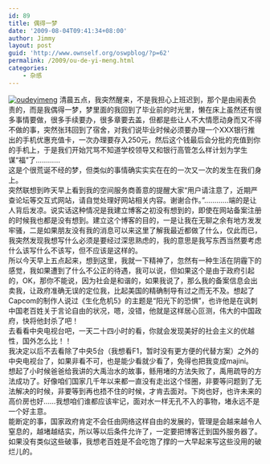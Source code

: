 ```yaml
---
id: 89
title: 偶得一梦
date: '2009-08-04T09:41:34+08:00'
author: Jimmy
layout: post
guid: 'http://www.ownself.org/oswpblog/?p=62'
permalink: /2009/ou-de-yi-meng.html
categories:
    - 杂感
---
```


[![oudeyimeng](http://www.ownself.org/blog/wp-content/uploads/2009/d822492a7964_89D6/oudeyimeng_thumb.jpg "oudeyimeng")](http://www.ownself.org/blog/wp-content/uploads/2009/d822492a7964_89D6/oudeyimeng.jpg) 清晨五点，我突然醒来，不是我担心上班迟到，那个是由闹表负责的，而是我偶得一梦，梦里面的我回到了毕业前的时光里，懒在床上虽然还有很多事情要做，很多手续要办，很多章要去盖，但都是些让人不大情愿动身而又不得不做的事，突然张玮回到了宿舍，对我们说毕业时候必须要办理一个XXX银行推出的手机优惠充值卡，一次办理要存入250元，然后这个钱最后会分批的充值到你的手机上，于是我们开始咒骂不知道学校领导又和银行高管怎么样计划为学生谋“福”了…………   
 这是个很荒诞不经的梦，但类似的事情确实实实在在的一次又一次的发生在我们身上。   
 突然联想到昨天早上看到我的空间服务商善意的提醒大家“用户请注意了，近期严查论坛等交互式网站，请自觉处理好网站相关内容。谢谢合作。”…………端的是让人背后发凉。说实话这种情况是我建立博客之初没有想到的，即使在网站备案注册的时候我也都是没有想到。建立这个博客的目的，一是让我在无聊之余有地方发发牢骚，二是如果朋友没有我的消息可以来这里了解我最近都做了什么，仅此而已，我突然发现我想写什么必须是要经过深思熟虑的，我的意思是我写东西当然要考虑什么该写什么不该写，但不应该是这样的。   
 所以今天早上五点起来，想到这里，我就一下精神了，忽然有一种生活在阴霾下的感觉，我如果遭到了什么不公正的待遇，我可以说，但如果这个是由于政府引起的，OK，那你不能说，因为社会是和谐的，如果我说了，那么我的备案信息会出卖我，让政府准确无误的定位我，比起美国的精确制导有过之而无不及。想起了Capcom的制作人说过《生化危机5》的主题是“阳光下的恐惧”，也许他是在讽刺中国老百姓关于言论自由的状况，嗯，没错，他就是这样居心叵测，伟大的中国政府，快将他封杀了吧！   
 去看看中央电视台吧，一天二十四小时的看，你就会发现美好的社会主义的优越性，国外怎么比！！   
 我决定以后不去看除了中央5台（我想看F1，暂时没有更方便的代替方案）之外的中央电视台了，如果非看不可，也是能少看就少看了，免得也把我变成majini。   
 想起了小时候爸爸给我讲的大禹治水的故事，鲧用堵的方法失败了，禹用疏导的方法成功了。好像咱们国家几千年以来都一直没有走出这个怪圈，非要等问题到了无法解决的时候，非要等到再也捂不住的时候，才肯去面对。下岗也好，也许未来的高价房也好……我想咱们谁都应该牢记，面对水一样无孔不入的事物，堵永远不是一个好主意。   
 能断定的事，国家政府肯定不会任由网络这样自由的发展的，管理是会越来越令人窒息的，越堵越结实，所以等以后条件允许了，一定要把博客迁到国外服务器了。   
 如果没有类似这些破事，我想老百姓是不会吃饱了撑的一大早起来写这些没用的破烂儿的。